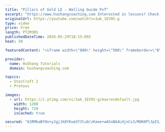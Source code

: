 ```yaml
---
title: "Pillars of Gold LE - Walling Guide PvT"
excerpt: "https://www.hushangcoaching.com Interested in lessons? Check out the website for more information ------------------------------------------------------------------------------------------------------- Want to support HuShang Tutorials directly? Patreon is a website where you can contribute a monthly"
originalUrl: https://youtube.com/watch?v=1wk_1EV9I-g
type: video
price: Free
length: PT2M30S
publishedDateTime: 2020-05-29T18:15:09Z
heat: 50

featuredContent: "<iframe width=\"800\" height=\"500\" frameborder=\"0\" src=\"https://www.youtube.com/embed/1wk_1EV9I-g\" allow=\"accelerometer; autoplay; encrypted-media; gyroscope; picture-in-picture\" allowfullscreen></iframe>"

provider:
  name: HuShang Tutorials
  domain: hushangcoaching.com

topics:
  - StarCraft 2
  - Protoss

images:
  - url: https://i.ytimg.com/vi/1wk_1EV9I-g/maxresdefault.jpg
    width: 1280
    height: 720
    isCached: true

secured: "61RMbaBYOn+yJgjJk8YKum3f3luO/zKaee+wASnBA4LHjnCs3/MOK0PlJpISJFlV1rZz95rIXuAtXjiyos/nAjskx0jgtjiGdpPW9DFC7pPXHQFu2UN9ULwNgNqFktmFeT1NESra2ruJXNH8Erb8c9k72wU8ZmcTqS8S6SZ1MtE7+1rqP3H+y+37oWWk/Sz6M2vDLXS6HbCha7oRySEC+WJNrtTBzXaPO2UyMnYLtWK7ecMTugg452+1exDW4bfijhf/2QjwudaNzRI115aqTh4odvzjdkb0FFjuwnzxrpNWWFYaG4z1Y2i4KC5D0ScWDG2Cnb98kS6RUiaatNhLPbq6XHCAvjGWlLT33TnZiHe6tB5xdoNcdpBXyNCt8JPKwfiH2cagl+mB5lx8qQ/orqW4GKezPxnojh3aX5mJvlw=;FrBrXaTcdlHUgbGmjzWLOg=="
---
```


